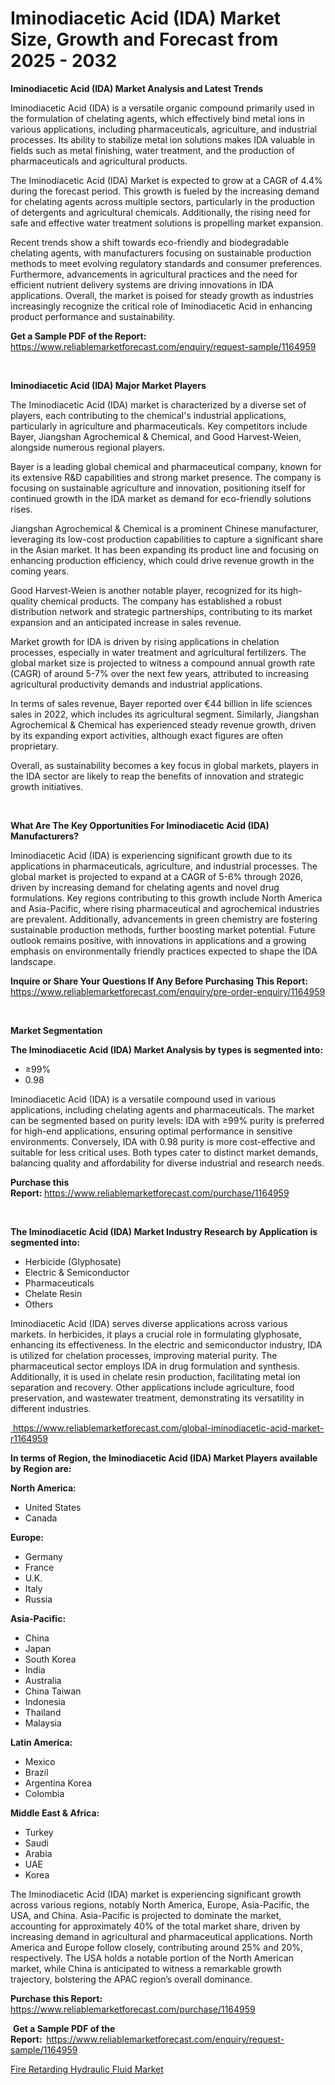 <p><h1>Iminodiacetic Acid (IDA) Market Size, Growth and Forecast from 2025 - 2032</h1></p><p><strong>Iminodiacetic Acid (IDA) Market Analysis and Latest Trends</strong></p>
<p><p>Iminodiacetic Acid (IDA) is a versatile organic compound primarily used in the formulation of chelating agents, which effectively bind metal ions in various applications, including pharmaceuticals, agriculture, and industrial processes. Its ability to stabilize metal ion solutions makes IDA valuable in fields such as metal finishing, water treatment, and the production of pharmaceuticals and agricultural products.</p><p>The Iminodiacetic Acid (IDA) Market is expected to grow at a CAGR of 4.4% during the forecast period. This growth is fueled by the increasing demand for chelating agents across multiple sectors, particularly in the production of detergents and agricultural chemicals. Additionally, the rising need for safe and effective water treatment solutions is propelling market expansion. </p><p>Recent trends show a shift towards eco-friendly and biodegradable chelating agents, with manufacturers focusing on sustainable production methods to meet evolving regulatory standards and consumer preferences. Furthermore, advancements in agricultural practices and the need for efficient nutrient delivery systems are driving innovations in IDA applications. Overall, the market is poised for steady growth as industries increasingly recognize the critical role of Iminodiacetic Acid in enhancing product performance and sustainability.</p></p>
<p><strong>Get a Sample PDF of the Report:&nbsp;</strong> <a href="https://www.reliablemarketforecast.com/enquiry/request-sample/1164959?utm_campaign=1890&utm_medium=2&utm_source=Github&utm_content=ia&utm_term=02022025&utm_id=iminodiacetic-acid-ida">https://www.reliablemarketforecast.com/enquiry/request-sample/1164959</a></p>
<p>&nbsp;</p>
<p><strong>Iminodiacetic Acid (IDA) Major Market Players</strong></p>
<p><p>The Iminodiacetic Acid (IDA) market is characterized by a diverse set of players, each contributing to the chemical's industrial applications, particularly in agriculture and pharmaceuticals. Key competitors include Bayer, Jiangshan Agrochemical & Chemical, and Good Harvest-Weien, alongside numerous regional players.</p><p>Bayer is a leading global chemical and pharmaceutical company, known for its extensive R&D capabilities and strong market presence. The company is focusing on sustainable agriculture and innovation, positioning itself for continued growth in the IDA market as demand for eco-friendly solutions rises.</p><p>Jiangshan Agrochemical & Chemical is a prominent Chinese manufacturer, leveraging its low-cost production capabilities to capture a significant share in the Asian market. It has been expanding its product line and focusing on enhancing production efficiency, which could drive revenue growth in the coming years.</p><p>Good Harvest-Weien is another notable player, recognized for its high-quality chemical products. The company has established a robust distribution network and strategic partnerships, contributing to its market expansion and an anticipated increase in sales revenue.</p><p>Market growth for IDA is driven by rising applications in chelation processes, especially in water treatment and agricultural fertilizers. The global market size is projected to witness a compound annual growth rate (CAGR) of around 5-7% over the next few years, attributed to increasing agricultural productivity demands and industrial applications.</p><p>In terms of sales revenue, Bayer reported over €44 billion in life sciences sales in 2022, which includes its agricultural segment. Similarly, Jiangshan Agrochemical & Chemical has experienced steady revenue growth, driven by its expanding export activities, although exact figures are often proprietary.</p><p>Overall, as sustainability becomes a key focus in global markets, players in the IDA sector are likely to reap the benefits of innovation and strategic growth initiatives.</p></p>
<p>&nbsp;</p>
<p><strong>What Are The Key Opportunities For Iminodiacetic Acid (IDA) Manufacturers?</strong></p>
<p><p>Iminodiacetic Acid (IDA) is experiencing significant growth due to its applications in pharmaceuticals, agriculture, and industrial processes. The global market is projected to expand at a CAGR of 5-6% through 2026, driven by increasing demand for chelating agents and novel drug formulations. Key regions contributing to this growth include North America and Asia-Pacific, where rising pharmaceutical and agrochemical industries are prevalent. Additionally, advancements in green chemistry are fostering sustainable production methods, further boosting market potential. Future outlook remains positive, with innovations in applications and a growing emphasis on environmentally friendly practices expected to shape the IDA landscape.</p></p>
<p><strong>Inquire or Share Your Questions If Any Before Purchasing This Report:</strong> <a href="https://www.reliablemarketforecast.com/enquiry/pre-order-enquiry/1164959?utm_campaign=1890&utm_medium=2&utm_source=Github&utm_content=ia&utm_term=02022025&utm_id=iminodiacetic-acid-ida">https://www.reliablemarketforecast.com/enquiry/pre-order-enquiry/1164959</a></p>
<p>&nbsp;</p>
<p><strong>Market Segmentation</strong></p>
<p><strong>The Iminodiacetic Acid (IDA) Market Analysis by types is segmented into:</strong></p>
<p><ul><li>≥99%</li><li>0.98</li></ul></p>
<p><p>Iminodiacetic Acid (IDA) is a versatile compound used in various applications, including chelating agents and pharmaceuticals. The market can be segmented based on purity levels: IDA with ≥99% purity is preferred for high-end applications, ensuring optimal performance in sensitive environments. Conversely, IDA with 0.98 purity is more cost-effective and suitable for less critical uses. Both types cater to distinct market demands, balancing quality and affordability for diverse industrial and research needs.</p></p>
<p><strong>Purchase this Report:&nbsp;</strong><a href="https://www.reliablemarketforecast.com/purchase/1164959?utm_campaign=1890&utm_medium=2&utm_source=Github&utm_content=ia&utm_term=02022025&utm_id=iminodiacetic-acid-ida">https://www.reliablemarketforecast.com/purchase/1164959</a></p>
<p>&nbsp;</p>
<p><strong>The Iminodiacetic Acid (IDA) Market Industry Research by Application is segmented into:</strong></p>
<p><ul><li>Herbicide (Glyphosate)</li><li>Electric & Semiconductor</li><li>Pharmaceuticals</li><li>Chelate Resin</li><li>Others</li></ul></p>
<p><p>Iminodiacetic Acid (IDA) serves diverse applications across various markets. In herbicides, it plays a crucial role in formulating glyphosate, enhancing its effectiveness. In the electric and semiconductor industry, IDA is utilized for chelation processes, improving material purity. The pharmaceutical sector employs IDA in drug formulation and synthesis. Additionally, it is used in chelate resin production, facilitating metal ion separation and recovery. Other applications include agriculture, food preservation, and wastewater treatment, demonstrating its versatility in different industries.</p></p>
<p><a href="https://www.reliablemarketforecast.com/global-iminodiacetic-acid-market-r1164959?utm_campaign=1890&utm_medium=2&utm_source=Github&utm_content=ia&utm_term=02022025&utm_id=iminodiacetic-acid-ida">&nbsp;https://www.reliablemarketforecast.com/global-iminodiacetic-acid-market-r1164959</a></p>
<p><strong>In terms of Region, the Iminodiacetic Acid (IDA) Market Players available by Region are:</strong></p>
<p>
    <p> <strong> North America: </strong>
        <ul>
            <li>United States</li>
            <li>Canada</li>
        </ul>
        </p> 
    <p> <strong> Europe: </strong>
        <ul>
            <li>Germany</li>
            <li>France</li>
            <li>U.K.</li>
            <li>Italy</li>
            <li>Russia</li>
        </ul>
        </p> 
    <p> <strong> Asia-Pacific: </strong>
        <ul>
            <li>China</li>
            <li>Japan</li>
            <li>South Korea</li>
            <li>India</li>
            <li>Australia</li>
            <li>China Taiwan</li>
            <li>Indonesia</li>
            <li>Thailand</li>
            <li>Malaysia</li>
        </ul>
        </p> 
    <p> <strong> Latin America: </strong>
        <ul>
            <li>Mexico</li>
            <li>Brazil</li>
            <li>Argentina Korea</li>
            <li>Colombia</li>
        </ul>
        </p> 
    <p> <strong> Middle East & Africa: </strong>
        <ul>
            <li>Turkey</li>
            <li>Saudi</li>
            <li>Arabia</li>
            <li>UAE</li>
            <li>Korea</li>
        </ul>
    </p>
    </p>
<p><p>The Iminodiacetic Acid (IDA) market is experiencing significant growth across various regions, notably North America, Europe, Asia-Pacific, the USA, and China. Asia-Pacific is projected to dominate the market, accounting for approximately 40% of the total market share, driven by increasing demand in agricultural and pharmaceutical applications. North America and Europe follow closely, contributing around 25% and 20%, respectively. The USA holds a notable portion of the North American market, while China is anticipated to witness a remarkable growth trajectory, bolstering the APAC region’s overall dominance.</p></p>
<p><strong>Purchase this Report: </strong><a href="https://www.reliablemarketforecast.com/purchase/1164959?utm_campaign=1890&utm_medium=2&utm_source=Github&utm_content=ia&utm_term=02022025&utm_id=iminodiacetic-acid-ida">https://www.reliablemarketforecast.com/purchase/1164959</a></p>
<p>&nbsp;<strong>Get a Sample PDF of the Report:&nbsp;&nbsp;</strong><a href="https://www.reliablemarketforecast.com/enquiry/request-sample/1164959?utm_campaign=1890&utm_medium=2&utm_source=Github&utm_content=ia&utm_term=02022025&utm_id=iminodiacetic-acid-ida">https://www.reliablemarketforecast.com/enquiry/request-sample/1164959</a></p>
<p><strong></strong></p>
<p><p><a href="https://github.com/lylyparadise/Market-Research-Report-List-5/blob/main/fire-retarding-hydraulic-fluid-market.md?utm_campaign=1890&utm_medium=2&utm_source=Github&utm_content=ia&utm_term=02022025&utm_id=iminodiacetic-acid-ida">Fire Retarding Hydraulic Fluid Market</a></p></p>